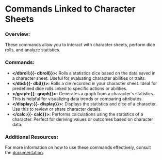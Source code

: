 # Commands Linked to Character Sheets

### Overview:
These commands allow you to interact with character sheets, perform dice rolls, and analyze statistics.

### Commands:
- **</dbroll:{{- dbroll}}>:** Rolls a statistics dice based on the data saved in a character sheet. Useful for evaluating character abilities or traits.
- **</dbd:{{- dbd}}>:** Rolls a die recorded in your character sheet. Ideal for predefined dice rolls linked to specific actions or abilities.
- **</graph:{{- graph}}>:** Generates a graph from a character's statistics. This is helpful for visualizing data trends or comparing attributes.
- **</display:{{- display}}>:** Displays the statistics and dice of a character. Use this to review or share character details.
- **</calc:{{- calc}}>:** Performs calculations using the statistics of a character. Perfect for deriving values or outcomes based on character data.

### Additional Resources:
For more information on how to use these commands effectively, consult the [documentation](<https://dicelette.github.io/en/>).